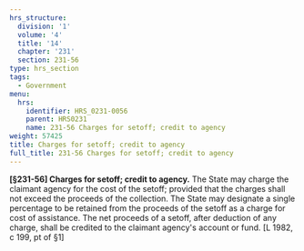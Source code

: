 ```yaml
---
hrs_structure:
  division: '1'
  volume: '4'
  title: '14'
  chapter: '231'
  section: 231-56
type: hrs_section
tags:
  - Government
menu:
  hrs:
    identifier: HRS_0231-0056
    parent: HRS0231
    name: 231-56 Charges for setoff; credit to agency
weight: 57425
title: Charges for setoff; credit to agency
full_title: 231-56 Charges for setoff; credit to agency
---
```

**[§231-56] Charges for setoff; credit to agency.** The State may charge the claimant agency for the cost of the setoff; provided that the charges shall not exceed the proceeds of the collection. The State may designate a single percentage to be retained from the proceeds of the setoff as a charge for cost of assistance. The net proceeds of a setoff, after deduction of any charge, shall be credited to the claimant agency's account or fund. [L 1982, c 199, pt of §1]